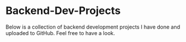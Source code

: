 # Backend-Dev-Projects
Below is a collection of backend development projects I have done and uploaded to GitHub.
Feel free to have a look.
